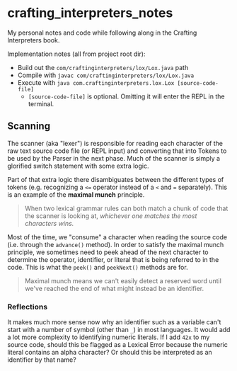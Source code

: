 # crafting_interpreters_notes
My personal notes and code while following along in the Crafting Interpreters book.

Implementation notes (all from project root dir):

* Build out the `com/craftinginterpreters/lox/Lox.java` path
* Compile with `javac com/craftinginterpreters/lox/Lox.java`
* Execute with `java com.craftinginterpreters.lox.Lox [source-code-file]`
    * `[source-code-file]` is optional. Omitting it will enter the REPL in the terminal.


## Scanning

The scanner (aka "lexer") is responsible for reading each character of the raw text source code file (or REPL input) and converting that into Tokens to be used by the Parser in the next phase. Much of the scanner is simply a glorified switch statement with some extra logic. 

Part of that extra logic there disambiguates between the different types of tokens (e.g. recognizing a `<=` operator instead of a `<` and `=` separately). This is an example of the **maximal munch** principle.

> When two lexical grammar rules can both match a chunk of code that the scanner is looking at, *whichever one matches the most characters wins.*

Most of the time, we "consume" a character when reading the source code (i.e. through the `advance()` method). In order to satisfy the maximal munch principle, we sometimes need to peek ahead of the next character to determine the operator, identifier, or literal that is being referred to in the code. This is what the `peek()` and `peekNext()` methods are for.

> Maximal munch means we can't easily detect a reserved word until we've reached the end of what might instead be an identifier.

### Reflections

It makes much more sense now why an identifier such as a variable can't start with a number of symbol (other than `_`) in most languages. It would add a lot more complexity to identifying numeric literals. If I add `42x` to my source code, should this be flagged as a Lexical Error because the numeric literal contains an alpha character? Or should this be interpreted as an identifier by that name?

